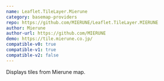 ```yaml
---
name: Leaflet.TileLayer.Mierune
category: basemap-providers
repo: https://github.com/MIERUNE/Leaflet.TileLayer.MIERUNE
author: Mierune
author-url: https://github.com/MIERUNE
demo: https://tile.mierune.co.jp/
compatible-v0: true
compatible-v1: true
compatible-v2: false
---
```


Displays tiles from Mierune map.
